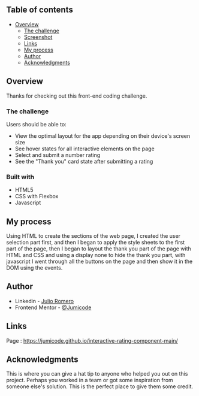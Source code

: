 
## Table of contents

- [Overview](#overview)
  - [The challenge](#the-challenge)
  - [Screenshot](#screenshot)
  - [Links](#links)
  - [My process](#my-process)
  - [Author](#author)
  - [Acknowledgments](#acknowledgments)


## Overview

Thanks for checking out this front-end coding challenge.

### The challenge

Users should be able to:

- View the optimal layout for the app depending on their device's screen size
- See hover states for all interactive elements on the page
- Select and submit a number rating
- See the "Thank you" card state after submitting a rating


### Built with

-  HTML5
-  CSS with Flexbox
-  Javascript


## My process

Using HTML to create the sections of the web page, I created the user selection part first, and then I began to apply the style sheets to the first part of the page, then I began to layout the thank you part of the page with HTML and CSS and using a display none to hide the thank you part, with javascript I went through all the buttons on the page and then show it in the DOM using the events.



## Author

- Linkedin - [Julio Romero](https://www.linkedin.com/in/julio-romero-582143242/)
- Frontend Mentor - [@Jumicode](https://www.frontendmentor.io/profile/yourusername)

## Links

Page : https://jumicode.github.io/interactive-rating-component-main/

## Acknowledgments

This is where you can give a hat tip to anyone who helped you out on this project. Perhaps you worked in a team or got some inspiration from someone else's solution. This is the perfect place to give them some credit.
